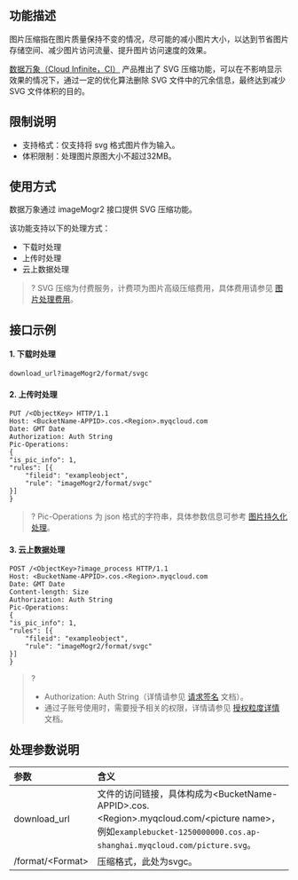 ## 功能描述

图片压缩指在图片质量保持不变的情况，尽可能的减小图片大小，以达到节省图片存储空间、减少图片访问流量、提升图片访问速度的效果。

[数据万象（Cloud Infinite，CI）](https://cloud.tencent.com/document/product/460/6962) 产品推出了 SVG 压缩功能，可以在不影响显示效果的情况下，通过一定的优化算法删除 SVG 文件中的冗余信息，最终达到减少 SVG 文件体积的目的。

## 限制说明

- 支持格式：仅支持将 svg 格式图片作为输入。
- 体积限制：处理图片原图大小不超过32MB。

## 使用方式

数据万象通过 imageMogr2 接口提供 SVG 压缩功能。

该功能支持以下的处理方式：

- 下载时处理
- 上传时处理
- 云上数据处理

>?  SVG 压缩为付费服务，计费项为图片高级压缩费用，具体费用请参见 [图片处理费用](https://cloud.tencent.com/document/product/460/58117)。
>


## 接口示例

#### 1. 下载时处理

```plaintext
download_url?imageMogr2/format/svgc
```

#### 2. 上传时处理

```http
PUT /<ObjectKey> HTTP/1.1
Host: <BucketName-APPID>.cos.<Region>.myqcloud.com
Date: GMT Date
Authorization: Auth String
Pic-Operations: 
{
"is_pic_info": 1,
"rules": [{
    "fileid": "exampleobject",
    "rule": "imageMogr2/format/svgc"
}]
}
```

>? Pic-Operations 为 json 格式的字符串，具体参数信息可参考 [图片持久化处理](https://cloud.tencent.com/document/product/460/18147)。
>

#### 3. 云上数据处理

```http
POST /<ObjectKey>?image_process HTTP/1.1
Host: <BucketName-APPID>.cos.<Region>.myqcloud.com
Date: GMT Date
Content-length: Size
Authorization: Auth String
Pic-Operations: 
{
"is_pic_info": 1,
"rules": [{
    "fileid": "exampleobject",
    "rule": "imageMogr2/format/svgc"
}]
}
```

>? 
> - Authorization: Auth String（详情请参见 [请求签名](https://cloud.tencent.com/document/product/436/7778) 文档）。
> - 通过子账号使用时，需要授予相关的权限，详情请参见 [授权粒度详情](https://cloud.tencent.com/document/product/460/41741) 文档。
>

## 处理参数说明

| 参数                | 含义                                                         |
| :------------------ | :----------------------------------------------------------- |
| download_url        | 文件的访问链接，具体构成为&lt;BucketName-APPID>.cos.&lt;Region>.myqcloud.com/&lt;picture name>， 例如`examplebucket-1250000000.cos.ap-shanghai.myqcloud.com/picture.svg`。 |
| /format/&lt;Format> | 压缩格式，此处为svgc。                                       |
